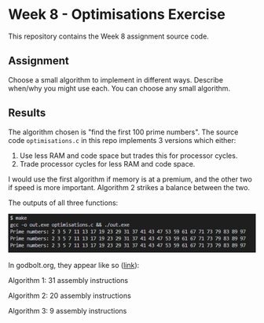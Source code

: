 # Week 8 - Optimisations Exercise

This repository contains the Week 8 assignment source code.

## Assignment

Choose a small algorithm to implement in different ways. Describe when/why you might use each. You can choose any small algorithm.

## Results

The algorithm chosen is "find the first 100 prime numbers". The source code `optimisations.c` in this repo 
implements 3 versions which either:

1. Use less RAM and code space but trades this for processor cycles. 
2. Trade processor cycles for less RAM and code space.

I would use the first algorithm if memory is at a premium, and the other two if speed is more important. Algorithm 2 strikes a balance between the two.

The outputs of all three functions:

<img src="images/output.png">

In godbolt.org, they appear like so ([link](https://godbolt.org/z/9sn4KqfGx)):

Algorithm 1:
31 assembly instructions

Algorithm 2:
20 assembly instructions

Algorithm 3:
9 assembly instructions
